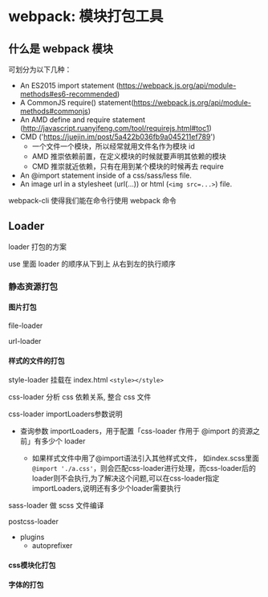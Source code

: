 # webpack: 模块打包工具

## 什么是 webpack 模块

可划分为以下几种：

- An ES2015 import statement (https://webpack.js.org/api/module-methods#es6-recommended)
- A CommonJS require() statement(https://webpack.js.org/api/module-methods#commonjs)
- An AMD define and require statement (http://javascript.ruanyifeng.com/tool/requirejs.html#toc1)
- CMD ('https://juejin.im/post/5a422b036fb9a045211ef789')
  - 一个文件一个模块，所以经常就用文件名作为模块 id
  - AMD 推崇依赖前置，在定义模块的时候就要声明其依赖的模块
  - CMD 推崇就近依赖，只有在用到某个模块的时候再去 require
- An @import statement inside of a css/sass/less file.
- An image url in a stylesheet (url(...)) or html (`<img src=...>`) file.

webpack-cli 使得我们能在命令行使用 webpack 命令

## Loader

loader 打包的方案

use 里面 loader 的顺序从下到上 从右到左的执行顺序

### 静态资源打包

#### 图片打包

file-loader

url-loader

#### 样式的文件的打包

style-loader 挂载在 index.html `<style></style>`

css-loader 分析 css 依赖关系, 整合 css 文件

css-loader importLoaders参数说明

- 查询参数 importLoaders，用于配置「css-loader 作用于 @import 的资源之前」有多少个 loader

  - 如果样式文件中用了@import语法引入其他样式文件， 如index.scss里面```@import './a.css'```，则会匹配css-loader进行处理，而css-loader后的loader则不会执行,为了解决这个问题,可以在css-loader指定importLoaders,说明还有多少个loader需要执行

sass-loader 做 scss 文件编译

postcss-loader

- plugins
  - autoprefixer

#### css模块化打包

#### 字体的打包
